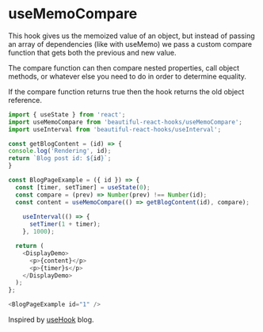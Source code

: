 # useMemoCompare

This hook gives us the memoized value of an object, but instead of passing an array of dependencies (like with useMemo) 
we pass a custom compare function that gets both the previous and new value. 

The compare function can then compare nested properties, call object methods, or whatever else you need to do in order 
to determine equality. 

If the compare function returns true then the hook returns the old object reference.

```javascript
import { useState } from 'react';
import useMemoCompare from 'beautiful-react-hooks/useMemoCompare';
import useInterval from 'beautiful-react-hooks/useInterval';

const getBlogContent = (id) => {
console.log('Rendering', id);
return `Blog post id: ${id}`;
}

const BlogPageExample = ({ id }) => {
  const [timer, setTimer] = useState(0);
  const compare = (prev) => Number(prev) !== Number(id);
  const content = useMemoCompare(() => getBlogContent(id), compare);
  
    useInterval(() => {
      setTimer(1 + timer);
    }, 1000); 

  return (
    <DisplayDemo>
      <p>{content}</p>
      <p>{timer}s</p>
    </DisplayDemo>
  );
};

<BlogPageExample id="1" /> 
```

Inspired by [useHook](https://usehooks.com/useMemoCompare/) blog.
